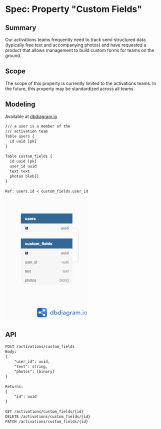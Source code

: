 # Spec: Property "Custom Fields"

## Summary
Our activations teams frequently need to track semi-structured data (typically free text and
accompanying photos) and have requested a product that allows management to build custom
forms for teams on the ground.

## Scope
The scope of this property is currently limited to the activations teams. In the future,
this property may be standardized across all teams.

## Modeling
Available at [dbdiagram.io](https://dbdiagram.io/embed/61a013348c901501c0d32666)

```
/// a user is a member of the
/// activation team
Table users {
  id uuid [pk]
}

Table custom_fields {
  id uuid [pk]
  user_id uuid
  text text
  photos blob[]
}

Ref: users.id < custom_fields.user_id
```

![Model](custom_fields.png)

## API
```
POST /activations/custom_fields
Body:
{
    "user_id": uuid,
    "text": string,
    "photos": [binary]
}

Returns:
{
    "id": uuid
}

GET /activations/custom_fields/{id}
DELETE /activations/custom_fields/{id}
PATCH /activations/custom_fields/{id}
```
